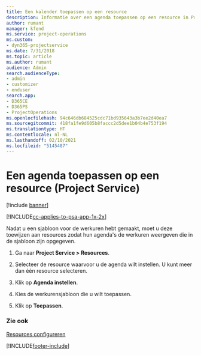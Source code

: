 ```yaml
---
title: Een kalender toepassen op een resource
description: Informatie over een agenda toepassen op een resource in Project Service
author: rumant
manager: kfend
ms.service: project-operations
ms.custom:
- dyn365-projectservice
ms.date: 7/31/2018
ms.topic: article
ms.author: rumant
audience: Admin
search.audienceType:
- admin
- customizer
- enduser
search.app:
- D365CE
- D365PS
- ProjectOperations
ms.openlocfilehash: 94c646db684525cdc71bd935643a3b7ee2d40ea7
ms.sourcegitcommit: 418fa1fe9d605b8faccc2d5dee1b04b4e753f194
ms.translationtype: HT
ms.contentlocale: nl-NL
ms.lasthandoff: 02/10/2021
ms.locfileid: "5145487"
---
```

# <a name="apply-a-calendar-to-a-resource-project-service"></a>Een agenda toepassen op een resource (Project Service)

[!include [banner](../includes/psa-now-project-operations.md)]

[!INCLUDE[cc-applies-to-psa-app-1x-2x](../includes/cc-applies-to-psa-app-1x-2x.md)]

Nadat u een sjabloon voor de werkuren hebt gemaakt, moet u deze toewijzen aan resources zodat hun agenda's de werkuren weergeven die in de sjabloon zijn opgegeven.  
  
1.  Ga naar **Project Service > Resources**.  
  
2.  Selecteer de resource waarvoor u de agenda wilt instellen. U kunt meer dan één resource selecteren.  
  
3.  Klik op **Agenda instellen**.  
  
4.  Kies de werkurensjabloon die u wilt toepassen.  
  
5.  Klik op **Toepassen**.  
  
### <a name="see-also"></a>Zie ook  
 [Resources configureren](../psa/set-up-resources.md)


[!INCLUDE[footer-include](../includes/footer-banner.md)]